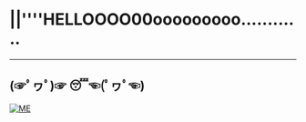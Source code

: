# ||''''HELLOOOO00ooooooooo............
_______________________________________
## (☞ﾟヮﾟ)☞ 😴☜(ﾟヮﾟ☜)

[![ME](https://github-readme-stats.vercel.app/api?username=tenzind12)](https://github.com/anuraghazra/github-readme-stats)
